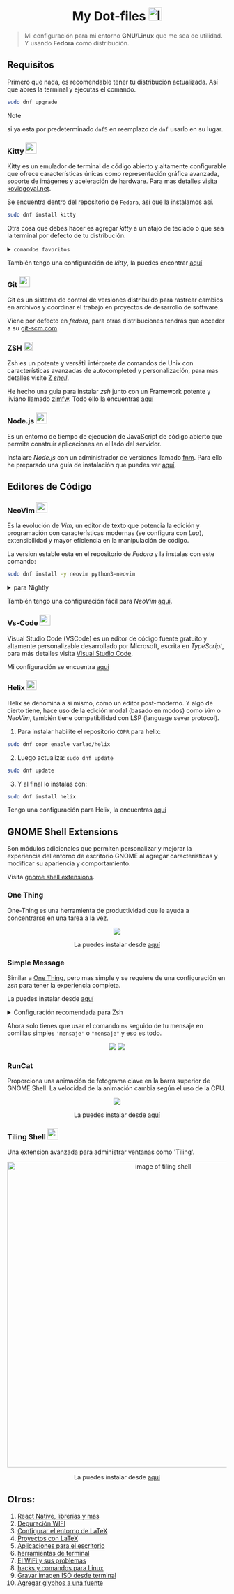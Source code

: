 <h1 align="center">
  My Dot-files
  <img 
    src="https://res.cloudinary.com/dw9anhksw/image/upload/v1733327148/fedora-linux-icon_gswdid.png"
    height="30px" title="logo de Fedora" alt="logo de Fedora"
  >
</h1>

> Mi configuración para mi entorno **GNU/Linux** que me sea de utilidad. Y usando **Fedora** como distribución.

## Requisitos

Primero que nada, es recomendable tener tu distribución actualizada. Así que abres la terminal y ejecutas el comando.

```bash
sudo dnf upgrade
```

> [!NOTE]
> si ya esta por predeterminado `dnf5` en reemplazo de `dnf` usarlo en su lugar.

### Kitty <img height="25px" src="https://res.cloudinary.com/dw9anhksw/image/upload/v1733327153/kitty_nwsuzj.png">

Kitty es un emulador de terminal de código abierto y altamente configurable que ofrece características únicas como representación gráfica avanzada, soporte de imágenes y aceleración de hardware. Para mas detalles visita [kovidgoyal.net](https://sw.kovidgoyal.net/kitty/).

Se encuentra dentro del repositorio de `Fedora`, así que la instalamos así.

```bash
sudo dnf install kitty
```

Otra cosa que debes hacer es agregar _kitty_ a un atajo de teclado o que sea la terminal por defecto de tu distribución.

<details>
  <summary><code>comandos favoritos</code></summary>

```bash
# Visualizar imágenes desde la terminal
kitten icat image.png

# Lista de fuentes disponibles para kitty
kitty +list-fonts
```

</details>

También tengo una configuración de _kitty_, la puedes encontrar [aquí](./kitty)

### Git <img width="25px" src="https://res.cloudinary.com/dw9anhksw/image/upload/v1733327149/git-icon_lukouu.png">

Git es un sistema de control de versiones distribuido para rastrear cambios en archivos y coordinar el trabajo en proyectos de desarrollo de software.

Viene por defecto en _fedora_, para otras distribuciones tendrás que acceder a su [git-scm.com](https://git-scm.com/)

### ZSH <img height="20px" src="https://res.cloudinary.com/dw9anhksw/image/upload/v1733327159/shell-zsh_wmexfq.png">

Zsh es un potente y versátil intérprete de comandos de Unix con características avanzadas de autocompleted y personalización, para mas detalles visite [Z _shell_](https://zsh.sourceforge.io/).

He hecho una guia para instalar _zsh_ junto con un Framework potente y liviano llamado [zimfw](https://github.com/zimfw/zimfw). Todo ello la encuentras [aquí](./zsh)

### Node.js <img height="25px" src="https://res.cloudinary.com/dw9anhksw/image/upload/v1733327155/nodejs-icon_s9sdas.png">

Es un entorno de tiempo de ejecución de JavaScript de código abierto que permite construir aplicaciones en el lado del servidor.

Instalare _Node.js_ con un administrador de versiones llamado [fnm](https://github.com/Schniz/fnm). Para ello he preparado una guia de instalación que puedes ver [aquí](./other-settings/node.md).

## Editores de Código

### NeoVim <img height="25px" src="https://res.cloudinary.com/dw9anhksw/image/upload/v1733327045/Nvim_foxbab.png">

Es la evolución de _Vim_, un editor de texto que potencia la edición y programación con características modernas (se configura con _Lua_), extensibilidad y mayor eficiencia en la manipulación de código.

La version estable esta en el repositorio de _Fedora_ y la instalas con este comando:

```bash
sudo dnf install -y neovim python3-neovim
```

<details>
  <summary>para Nightly</summary>
  <br/>

- Habilite el repositorio `COPR` para _neovim-nightly_.

```bash
sudo dnf copr enable agriffis/neovim-nightly
```

- Hacer una actualización: `sudo dnf update`
- y para finalizar lo instalas

```bash
dnf install -y neovim python3-neovim
```

</details>

También tengo una configuración fácil para _NeoVim_ [aquí](https://github.com/grChad/nvim).

### Vs-Code <img height="25px" src="https://res.cloudinary.com/dw9anhksw/image/upload/v1733327164/visual-studio-code-icon_z5tqbs.png">

Visual Studio Code (VSCode) es un editor de código fuente gratuito y altamente personalizable desarrollado por Microsoft, escrita en _TypeScript_, para más detalles visita [Visual Studio Code](https://code.visualstudio.com/).

Mi configuración se encuentra [aquí](./vs-code)

### Helix <img height="23px" src="https://res.cloudinary.com/dw9anhksw/image/upload/v1733327151/helix_pwbaqu.png">

Helix se denomina a si mismo, como un editor post-moderno. Y algo de cierto tiene, hace uso de la edición modal (basado en modos) como _Vim_ o _NeoVim_, también tiene compatibilidad con LSP (language sever protocol).

1. Para instalar habilite el repositorio `COPR` para helix:

```bash
sudo dnf copr enable varlad/helix
```

2. Luego actualiza: `sudo dnf update`

```bash
sudo dnf update
```

3. Y al final lo instalas con:

```bash
sudo dnf install helix
```

Tengo una configuración para Helix, la encuentras [aquí](./helix)

## GNOME Shell Extensions

Son módulos adicionales que permiten personalizar y mejorar la experiencia del entorno de escritorio GNOME al agregar características y modificar su apariencia y comportamiento.

Visita [gnome shell extensions](https://extensions.gnome.org/).

### One Thing

One-Thing es una herramienta de productividad que le ayuda a concentrarse en una tarea a la vez.

<div align="center">
  <img src="https://res.cloudinary.com/dw9anhksw/image/upload/v1733329282/one-thing_rezpgp.png">

La puedes instalar desde [aquí](https://github.com/one-thing-gnome/one-thing)

</div>

### Simple Message

Similar a [One Thing](#one-thing), pero mas simple y se requiere de una configuración en _zsh_ para tener la experiencia completa.

La puedes instalar desde [aquí](https://github.com/freddez/gnome-shell-simple-message)

<details>
  <summary>Configuración recomendada para Zsh</summary>

```bash
DCONF_WRITE_COMMAND="dconf write /org/gnome/shell/extensions/simple-message/message"
function show_message() {
  local message="$1"

  if [ -n "$message" ] && [ "$message" != "ms" ]; then
    eval "$DCONF_WRITE_COMMAND \"\\\"$message\\\"\""
    echo "Se ha agregado el mensaje $(tput setab 0)$(tput setaf 6) $message "
  else
    # Borrar el mensaje
    eval "$DCONF_WRITE_COMMAND \"\\\"\\\"\""
    echo "Mensaje eliminado"
  fi
}
alias ms='show_message'
```

</details>

Ahora solo tienes que usar el comando `ms` seguido de tu mensaje en comillas simples `'mensaje'` o `"mensaje"` y eso es todo.

<div align="center">
  <img 
    src="https://res.cloudinary.com/dw9anhksw/image/upload/v1733329551/simple-message-terminal_jtya91.png"
  >
  <img 
    src="https://res.cloudinary.com/dw9anhksw/image/upload/v1733329552/simple-message-titleBar_yxcofz.png"
  >
</div>

### RunCat

Proporciona una animación de fotograma clave en la barra superior de GNOME Shell.
La velocidad de la animación cambia según el uso de la CPU.

<div align="center">
  <img src="https://github.com/win0err/gnome-runcat/raw/master/assets/runcat-header.gif">
  <p>
    La puedes instalar desde
    <a href="https://github.com/win0err/gnome-runcat">aquí</a>
  </p>
</div>

### Tiling Shell <img src="https://raw.githubusercontent.com/domferr/tilingshell/main/logo.png" height="25">

Una extension avanzada para administrar ventanas como 'Tiling'.

<div align="center">
  <img 
    src="https://github.com/domferr/tilingshell/raw/main/doc/horiz_summary.jpg"
    width="700" alt="image of tiling shell" title="tiling shell"
  >
  <p>
    La puedes instalar desde
    <a href="https://github.com/domferr/tilingshell">aquí</a>
  </p>
</div>

## Otros:

1. [React Native, librerías y mas](./other-settings/react-native-cli.md)
2. [Depuración WIFI](./other-settings/depuracion-wifi.md)
3. [Configurar el entorno de LaTeX](./other-settings/latex.md)
4. [Proyectos con LaTeX](https://github.com/grChad/proyectos-latex)
5. [Aplicaciones para el escritorio](./other-settings/apps_desktop.md)
6. [herramientas de terminal](./other-settings/tools-terminal.md)
7. [El WiFi y sus problemas](./other-settings/wifi.md)
8. [hacks y comandos para Linux](./other-settings/hacks-linux.md)
9. [Gravar imagen ISO desde terminal](./other-settings/gravarISO.md)
10. [Agregar glyphos a una fuente](./other-settings/nerdfonts-patcher.md)

